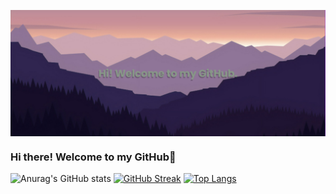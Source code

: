 <a href="URL_REDIRECT" target="blank"><img align="center" src="https://github.com/BhatVaishnavi/BhatVaishnavi/blob/main/banner.png"/></a>

### Hi there! Welcome to my GitHub👋

<!--
**BhatVaishnavi/BhatVaishnavi** is a ✨ _special_ ✨ repository because its `README.md` (this file) appears on your GitHub profile.

Here are some ideas to get you started:

- 🔭 I’m currently working on ...
- 🌱 I’m currently learning ...
- 👯 I’m looking to collaborate on ...
- 🤔 I’m looking for help with ...
- 💬 Ask me about ...
- 📫 How to reach me: ...
- 😄 Pronouns: ...
- ⚡ Fun fact: ...
-->
![Anurag's GitHub stats](https://github-readme-stats-git-masterrstaa-rickstaa.vercel.app/api?username=vaishnavibhat&theme=jolly&show_icons=true)
[![GitHub Streak](https://github-readme-streak-stats.herokuapp.com?user=bhatvaishnavi&theme=jolly)](https://git.io/streak-stats)
[![Top Langs](https://github-readme-stats-git-masterrstaa-rickstaa.vercel.app/api/top-langs/?username=bhatvaishnavi&layout=compact&theme=jolly)](https://github.com/anuraghazra/github-readme-stats)
